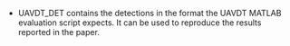 - UAVDT_DET contains the detections in the format the UAVDT MATLAB evaluation script expects. It can be used to reproduce the results reported in the paper.

